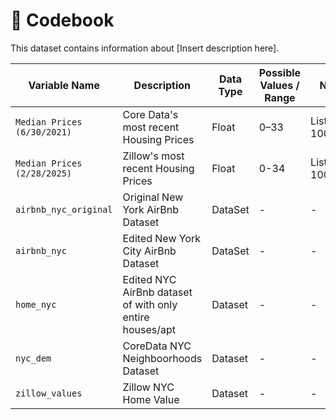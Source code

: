 # 🧾 Codebook

This dataset contains information about [Insert description here].

| Variable Name | Description | Data Type | Possible Values / Range | Notes |
|---------------|-------------|-----------|--------------------------|-------|
| `Median Prices (6/30/2021)` | Core Data's most recent Housing Prices | Float | 0–33 | Listed in 100,000s |
| `Median Prices (2/28/2025)` | Zillow's most recent Housing Prices | Float | 0-34 | Listed in 100,000s |
| `airbnb_nyc_original` | Original New York AirBnb Dataset | DataSet | - | - |
| `airbnb_nyc` | Edited New York City AirBnb Dataset | DataSet | - | - |
| `home_nyc` | Edited NYC AirBnb dataset of with only entire houses/apt | Dataset | - | - |
| `nyc_dem` | CoreData NYC Neighboorhoods Dataset | Dataset | - | - |
| `zillow_values` | Zillow NYC Home Value | Dataset | - | - |